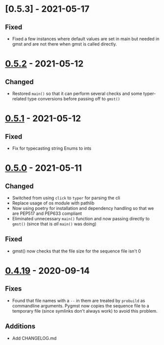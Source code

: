 # [0.5.3] - 2021-05-17

## Fixed
- Fixed a few instances where default values are set in main but needed in gmst
  and are not there when gmst is called directly.
# [0.5.2] - 2021-05-12

## Changed
- Restored `main()` so that it can perform several checks and some typer-related
  type conversions before passing off to `gmst()`

# [0.5.1] - 2021-05-12

## Fixed
- Fix for typecasting string Enums to ints


# [0.5.0] - 2021-05-11

## Changed
- Switched from using `click` to `typer` for parsing the cli
- Replace usage of os module with pathlib
- Now using poetry for installation and dependency handling so that we are
  PEP517 and PEP633 compliant
- Eliminated unnecessary `main()` function and now passing directly to `gmst()`
  (since that is *all* `main()` was doing)

## Fixed
- gmst() now checks that the file size for the sequence file isn't 0


# [0.4.19] - 2020-09-14

## Fixes
- Found that file names with a `--` in them are treated by `probuild` as
  commandline arguments.  Pygmst now copies the sequence file to a temporary file
  (since symlinks don't always work) to avoid this problem.

## Additions
* Add CHANGELOG.md

[0.5.2]: https://github.com/milescsmith/pygmst/compare/0.5.1...0.5.2
[0.5.1]: https://github.com/milescsmith/pygmst/compare/0.5.0...0.5.1
[0.5.0]: https://github.com/milescsmith/pygmst/compare/0.4.19...0.5.0
[0.4.19]: https://github.com/milescsmith/pygmst/compare/0.4.18...0.4.19
